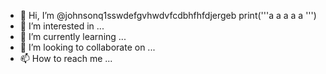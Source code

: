 - 👋 Hi, I’m @johnsonq1sswdefgvhwdvfcdbhfhfdjergeb
print('''a
a
a
a
a
''')
- 👀 I’m interested in ...
- 🌱 I’m currently learning ...
- 💞️ I’m looking to collaborate on ...
- 📫 How to reach me ...

<!---
johnsonq1/johnsonq1 is a ✨ special ✨ repository because its `README.md` (this file) appears on your GitHub profile.
You can click the Preview link to take a look at your changes.
--->
